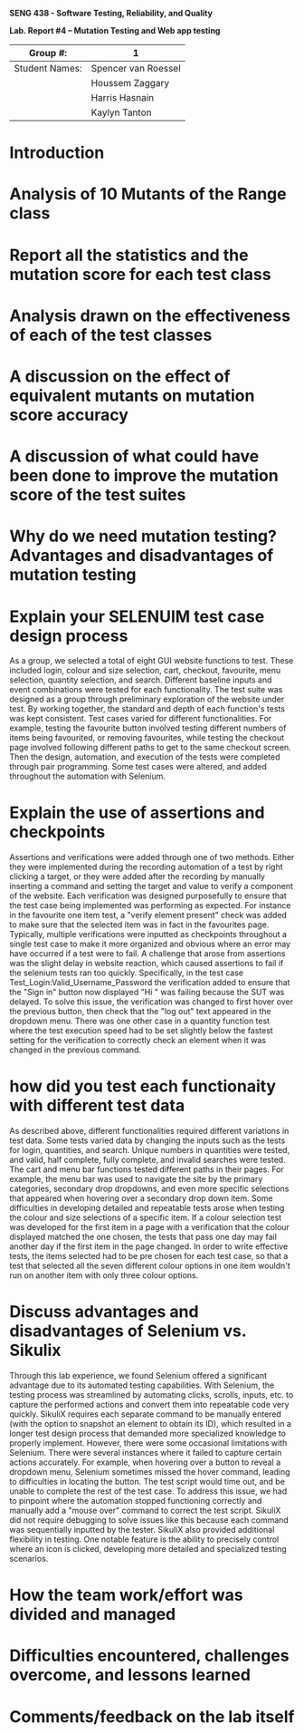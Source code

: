 **SENG 438 - Software Testing, Reliability, and Quality**

**Lab. Report \#4 – Mutation Testing and Web app testing**

| Group \#:      |   1  |
| -------------- | --- |
| Student Names: |  Spencer van Roessel  |
|                |  Houssem Zaggary  |
|                |  Harris Hasnain  |
|                |  Kaylyn Tanton  |

# Introduction


# Analysis of 10 Mutants of the Range class 

# Report all the statistics and the mutation score for each test class



# Analysis drawn on the effectiveness of each of the test classes

# A discussion on the effect of equivalent mutants on mutation score accuracy

# A discussion of what could have been done to improve the mutation score of the test suites

# Why do we need mutation testing? Advantages and disadvantages of mutation testing

# Explain your SELENUIM test case design process
As a group, we selected a total of eight GUI website functions to test. These included login, colour and size selection, cart, checkout, favourite, menu selection, quantity selection, and search. Different baseline inputs and event combinations were tested for each functionality. The test suite was designed as a group through preliminary exploration of the website under test. By working together, the standard and depth of each function's tests was kept consistent. Test cases varied for different functionalities. For example, testing the favourite button involved testing different numbers of items being favourited, or removing favourites, while testing the checkout page involved following different paths to get to the same checkout screen. Then the design, automation, and execution of the tests were completed through pair programming. Some test cases were altered, and added throughout the automation with Selenium. 
# Explain the use of assertions and checkpoints
Assertions and verifications were added through one of two methods. Either they were implemented during the recording automation of a test by right clicking a target, or they were added after the recording by manually inserting a command and setting the target and value to verify a component of the website. Each verification was designed purposefully to ensure that the test case being implemented was performing as expected. For instance in the favourite one item test, a "verify element present" check was added to make sure that the selected item was in fact in the favourites page. Typically, multiple verifications were inputted as checkpoints throughout a single test case to make it more organized and obvious where an error may have occurred if a test were to fail. A challenge that arose from assertions was the slight delay in website reaction, which caused assertions to fail if the selenium tests ran too quickly. Specifically, in the test case Test_Login:Valid_Username_Password the verification added to ensure that the "Sign in" button now displayed "Hi <username>" was failing because the SUT was delayed. To solve this issue, the verification was changed to first hover over the previous button, then check that the "log out" text appeared in the dropdown menu. There was one other case in a quantity function test where the test execution speed had to be set slightly below the fastest setting for the verification to correctly check an element when it was changed in the previous  command. 
# how did you test each functionaity with different test data
As described above, different functionalities required different variations in test data. Some tests varied data by changing the inputs such as the tests for login, quantities, and search. Unique numbers in quantities were tested, and valid, half complete, fully complete, and invalid searches were tested. The cart and menu bar functions tested different paths in their pages. For example, the menu bar was used to navigate the site by the primary categories, secondary drop dropdowns, and even more specific selections that appeared when hovering over a secondary drop down item. Some difficulties in developing detailed and repeatable tests arose when testing the colour and size selections of a specific item. If a colour selection test was developed for the first item in a page with a verification that the colour displayed matched the one chosen, the tests that pass one day may fail another day if the first item in the page changed. In order to write effective tests, the items selected had to be pre chosen for each test case, so that a test that selected all the seven different colour options in one item wouldn't run on another item with only three colour options. 
# Discuss advantages and disadvantages of Selenium vs. Sikulix
Through this lab experience, we found Selenium offered a significant advantage due to its automated testing capabilities. With Selenium, the testing process was streamlined by automating clicks, scrolls, inputs, etc. to capture the performed actions and convert them into repeatable code very quickly. SikuliX requires each separate command to be manually entered (with the option to snapshot an element to obtain its ID), which resulted in a longer test design process that demanded more specialized knowledge to properly implement. However, there were some occasional limitations with Selenium. There were several instances where it failed to capture certain actions accurately. For example, when hovering over a button to reveal a dropdown menu, Selenium sometimes missed the hover command, leading to difficulties in locating the button. The test script would time out, and be unable to complete the rest of the test case. To address this issue, we had to pinpoint where the automation stopped functioning correctly and manually add a "mouse over" command to correct the test script. SikuliX did not require debugging to solve issues like this because each command was sequentially inputted by the tester. SikuliX also provided additional flexibility in testing. One notable feature is the ability to precisely control where an icon is clicked, developing more detailed and specialized testing scenarios.
# How the team work/effort was divided and managed


# Difficulties encountered, challenges overcome, and lessons learned

# Comments/feedback on the lab itself
